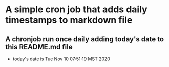 A simple cron job that adds daily timestamps to markdown file
============================================================
## A chronjob run once daily adding today's date to this README.md file
* today's date is Tue Nov 10 07:51:19 MST 2020
